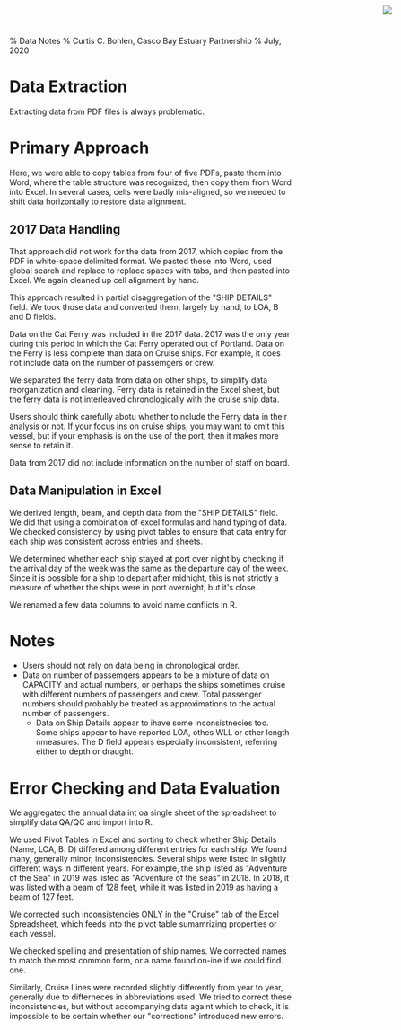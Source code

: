 % Data Notes
% Curtis C. Bohlen, Casco Bay Estuary Partnership
% July, 2020

<img
    src="https://www.cascobayestuary.org/wp-content/uploads/2014/04/logo_sm.jpg"
    style="position:absolute;top:10px;right:50px;" />


# Data Extraction
Extracting data from PDF files is always problematic.

# Primary Approach
Here, we were able to copy tables from four of five PDFs, paste them into Word,
where the table structure was recognized, then copy them from Word into Excel.
In several cases, cells were badly mis-aligned, so we needed to shift data
horizontally to restore data alignment.

## 2017 Data Handling
That approach did not work for the data from 2017, which copied from the PDF in 
white-space delimited format.  We pasted these into Word, used global
search and replace to replace spaces with tabs, and then pasted into Excel.
We again cleaned up cell alignment by hand.  

This approach resulted in partial disaggregation of the "SHIP DETAILS" field.
We took those data and converted them, largely by hand, to LOA, B and D fields. 

Data on the Cat Ferry was included in the 2017 data.  2017 was the only year
during this period in which the Cat Ferry operated out of Portland. Data on the
Ferry is less complete than data on Cruise ships.  For example, it does not
include data on the number of passemgers or crew.

We separated
the ferry data from data on other ships, to simplify data reorganization and
cleaning. Ferry data is retained in the Excel sheet, but the ferry data is not
interleaved chronologically with the cruise ship data.

Users should think carefully abotu whether to nclude the Ferry data in their
analysis or not.  If your focus ins on cruise ships, you may want to omit this
vessel, but if your emphasis is on the use of the port, then it makes more
sense to retain it.

Data from 2017 did not include information on the number of staff on board.

## Data Manipulation in Excel
We  derived length, beam, and depth data from the "SHIP  DETAILS" field. We
did that using a combination of excel formulas and hand typing of data. 
We checked consistency by using pivot tables to ensure that data entry for 
each ship was consistent across entries and  sheets.

We determined whether each ship stayed at port over night by checking if the
arrival day of the week was the same as the departure day of the week.  Since
it is possible for a ship to depart after midnight, this is not strictly a
measure of whether the ships were in port overnight, but it's close.

We renamed a few data columns to avoid name conflicts in R.

# Notes
* Users should not rely on data being in chronological order.
* Data on number of passemgers appears to be a mixture of data on CAPACITY and
  actual numbers, or perhaps the ships sometimes cruise with different numbers
  of passengers and crew.  Total passenger numbers should probably be treated
  as approximations to the actual number of passengers.
  * Data on Ship Details appear to ihave some inconsistnecies too. Some ships
  appear to have reported LOA, othes WLL or other length nmeasures.  The D field
  appears especially inconsistent, referring either to depth or draught.

# Error Checking and Data Evaluation
We aggregated the annual data int oa single sheet of the spreadsheet to simplify
data QA/QC and import into R.

We used Pivot Tables in Excel and sorting to check whether Ship Details
(Name, LOA, B. D) differed among different entries for each ship.  We found
many, generally minor, inconsistencies.  Several ships were listed in slightly
different ways in different years.  For  example, the ship listed as 
"Adventure of the Sea" in 2019 was listed as "Adventure of the seas" in 2018.
In 2018, it was listed with a beam of 128 feet, while it was listed in 2019 as
having a beam of 127 feet.

We corrected such inconsistencies ONLY in the "Cruise" tab of the Excel
Spreadsheet, which feeds into the pivot table sumamrizing properties or each vessel.

We checked spelling and presentation of ship names.  We corrected names
to match the most common form, or a name found on-ine if we could find one.

Similarly, Cruise Lines were recorded slightly differently from year to year, 
generally due to differneces in abbreviations used.  We tried to correct these
inconsistencies, but without accompanying data againt which to check, it is
impossible to be certain whether our "corrections" introduced new errors.



